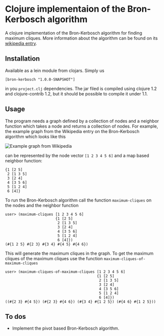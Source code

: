# Clojure implementaion of the Bron-Kerbosch algorithm

A clojure implementation of the Bron-Kerbosch algorithm for finding maximum cliques.
More information about the algorithm can be found on its [wikipedia entry](http://en.wikipedia.org/wiki/Bron%E2%80%93Kerbosch_algorithm).

## Installation

Available as a lein module from clojars.
Simply us

    [bron-kerbosch "1.0.0-SNAPSHOT"]

in you `project.clj` dependencies.
The jar filed is compiled using clojure 1.2 and clojure-contrib 1.2, but it should be possible to compile it under 1.1.

## Usage

The program needs a graph defined by a collection of nodes and a neighbor function which takes a node and returns a collection of nodes.
For example, the example graph from the Wikipedia entry on the Bron-Kerbosch algorithm which looks like this

![Example graph from Wikipedia](http://upload.wikimedia.org/wikipedia/commons/thumb/5/5b/6n-graf.svg/240px-6n-graf.svg.png)

can be represented by the node vector `[1 2 3 4 5 6]` and a map based neighbor function:

    {1 [2 5]
     2 [1 3 5]
     3 [2 4]
     4 [3 5 6]
     5 [1 2 4]
     6 [4]}

To run the Bron-Kerbosch algorithm call the function `maximum-cliques` on the nodes and the neighbor function

    user> (maximum-cliques [1 2 3 4 5 6]
                           {1 [2 5]
                            2 [1 3 5]
                            3 [2 4]
                            4 [3 5 6]
                            5 [1 2 4]
                            6 [4]})
    (#{1 2 5} #{2 3} #{3 4} #{4 5} #{4 6})

This will generate the maximum cliques in the graph.
To get the maximum cliques of the maximum cliques use the function `maximum-cliques-of-maximum-cliques`

    user> (maximum-cliques-of-maximum-cliques [1 2 3 4 5 6]
                                              {1 [2 5]
                                               2 [1 3 5]
                                               3 [2 4]
                                               4 [3 5 6]
                                               5 [1 2 4]
                                               6 [4]})
    ((#{2 3} #{4 5}) (#{2 3} #{4 6}) (#{3 4} #{1 2 5}) (#{4 6} #{1 2 5})) 

## To dos

* Implement the pivot based Bron-Kerbosch algorithm.
